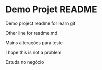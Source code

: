 # Demo Projet README

Demo project readme for learn git

Other line for readme.md

Mains alterações para teste

I hope this is not a problem

Estuda no negócio 
